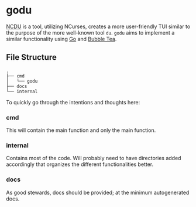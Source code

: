 # godu
[NCDU](https://dev.yorhel.nl/ncdu) is a tool, utilizing NCurses, creates a more user-friendly TUI similar to the purpose of the more well-known tool `du`.
`godu` aims to implement a similar functionality using [Go](https://go.dev/) and [Bubble Tea](https://github.com/charmbracelet/bubbletea).

## File Structure
```
.
├── cmd
│   └── godu
├── docs
└── internal
```

To quickly go through the intentions and thoughts here:

### cmd
This will contain the main function and only the main function.

### internal
Contains most of the code. Will probably need to have directories added accordingly that organizes the different functionalities better.

### docs
As good stewards, docs should be provided; at the minimum autogenerated docs.


